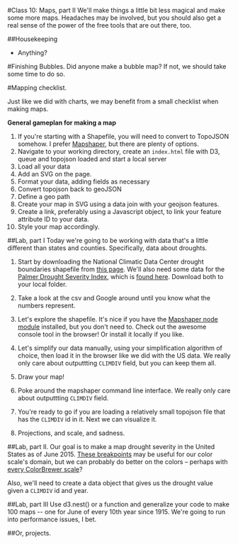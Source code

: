 #Class 10: Maps, part II
We'll make things a little bit less magical and make some more maps. Headaches may be involved, but you should also get a real sense of the power of the free tools that are out there, too.

##Housekeeping
  * Anything?

#Finishing Bubbles.
Did anyone make a bubble map? If not, we should take some time to do so.

#Mapping checklist.

Just like we did with charts, we may benefit from a small checklist when making maps.

**General gameplan for making a map**

1. If you're starting with a Shapefile, you will need to convert to TopoJSON somehow. I prefer [Mapshaper](http://www.mapshaper.org), but there are plenty of options.
1. Navigate to your working directory, create an `index.html` file with D3, queue and topojson loaded and start a local server
1. Load all your data
1. Add an SVG on the page.
1. Format your data, adding fields as necessary
1. Convert topojson back to geoJSON
1. Define a geo path 
1. Create your map in SVG using a data join with your geojson features.
1. Create a link, preferably using a Javascript object, to link your feature attribute ID to your data.
1. Style your map accordingly.

##Lab, part I
Today we're going to be working with data that's a little different than states and counties. Specifically, data about droughts.

1. Start by downloading the National Climatic Data Center drought boundaries shapefile from [this page](http://www.esrl.noaa.gov/psd/data/usclimdivs/boundaries.html). We'll also need some data for the [Palmer Drought Severity Index](https://www.drought.gov/drought/content/products-current-drought-and-monitoring-drought-indicators/palmer-drought-severity-index), which is [found here](tidy-drought-data.csv). Download both to your local folder.

2. Take a look at the csv and Google around until you know what the numbers represent.

2. Let's explore the shapefile. It's nice if you have the [Mapshaper node module](https://github.com/mbloch/mapshaper#installation) installed, but you don't need to. Check out the awesome console tool in the browser! Or install it locally if you like.

3. Let's simplify our data manually, using your simplification algorithm of choice, then load it in the browser like we did with the US data. We really only care about outputtting `CLIMDIV` field, but you can keep them all.

4. Draw your map!

8. Poke around the mapshaper command line interface. We really only care about outputtting `CLIMDIV` field.

9. You're ready to go if you are loading a relatively small topojson file that has the `CLIMDIV` id in it. Next we can visualize it.

10. Projections, and scale, and sadness.

##Lab, part II.
Our goal is to make a map drought severity in the United States as of June 2015. [These breakpoints](http://www.cpc.ncep.noaa.gov/products/analysis_monitoring/regional_monitoring/palmer.gif) may be useful for our color scale's domain, but we can probably do better on the colors – perhaps with [every ColorBrewer scale](http://bl.ocks.org/mbostock/5577023)?

Also, we'll need to create a data object that gives us the drought value given a `CLIMDIV` id and year.

##Lab, part III
Use d3.nest() or a function and generalize your code to make 100 maps -- one for June of every 10th year since 1915. We're going to run into performance issues, I bet.

##Or, projects.

<!-- ##Bonus -->
